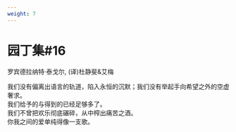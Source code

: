 ```yaml
---
weight: 7
---
```

# 园丁集#16

罗宾德拉纳特·泰戈尔, (译)杜静斐&艾梅

我们没有偏离出语言的轨道，陷入永恒的沉默；我们没有举起手向希望之外的空虚奢求。  
我们给予的与得到的已经足够多了。  
我们不曾把欢乐彻底碾碎，从中榨出痛苦之酒。  
你我之间的爱单纯得像一支歌。